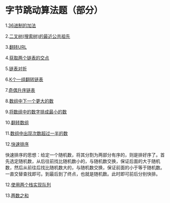 # 字节跳动算法题（部分）
1.[36进制的加法](https://github.com/Aaron-cdx/swordoffer/blob/master/src/main/java/com/duanxi/byteDance/BaseAdditionOfThritySix.java "36进制的加法")

2.[二叉树(搜索树)的最近公共祖先](https://github.com/Aaron-cdx/swordoffer/blob/master/src/main/java/com/duanxi/byteDance/BaseAdditionOfThritySix.java "二叉树(搜索树)的最近公共祖先")

3.[翻转URL](https://github.com/Aaron-cdx/swordoffer/blob/master/src/main/java/com/duanxi/byteDance/ReverseURL.java "翻转URL")

4.[获取两个链表的交点](https://github.com/Aaron-cdx/swordoffer/blob/master/src/main/java/com/duanxi/byteDance/IntersectionOfTwoListNode.java "获取两个链表的交点")

5.[链表对折](https://github.com/Aaron-cdx/swordoffer/blob/master/src/main/java/com/duanxi/byteDance/FoldTheListNode.java  "链表对折")

6.[K个一组翻转链表](https://github.com/Aaron-cdx/swordoffer/blob/master/src/main/java/com/duanxi/byteDance/ReverseListNodeOfKGroup.java "K个一组翻转链表")

7.[奇偶升序链表](https://github.com/Aaron-cdx/swordoffer/blob/master/src/main/java/com/duanxi/byteDance/ParityAscendingLinkedList.java "奇偶升序链表")

8.[数组中下一个更大的数](https://github.com/Aaron-cdx/swordoffer/blob/master/src/main/java/com/duanxi/byteDance/NextGreaterElement.java "数组中下一个更大的数")

9.[将数组中的数字排成最小的数](https://github.com/Aaron-cdx/swordoffer/blob/master/src/main/java/com/duanxi/byteDance/ArrangeArrayGetMinNumber.java "将数组中的数字排成最小的数")

10.[翻转数组](https://github.com/Aaron-cdx/swordoffer/blob/master/src/main/java/com/duanxi/byteDance/RotateArrayWithTarget.java "翻转数组")

11.[数组中出现次数超过一半的数](https://github.com/Aaron-cdx/swordoffer/blob/master/src/main/java/com/duanxi/byteDance/MoreThanHalfNumber.java "数组中出现次数超过一半的数")

12.[快速排序](https://github.com/Aaron-cdx/swordoffer/blob/master/src/main/java/com/duanxi/byteDance/QuickSort.java "快速排序")

快速排序的思想：给定一个随机数，将其分割为两部分有序的，则是排好序了。首先选定随机数，从后往前找比随机数小的，与随机数交换，保证后面的大于随机数，然后从前往后找比随机数大的，与随机数交换，保证前面的小于等于随机数。一直交替查找即可。到最后到了终点，也就是随机数。此时即可前后分别快排。

12.[使用两个栈实现队列](https://github.com/Aaron-cdx/swordoffer/blob/master/src/main/java/com/duanxi/byteDance/TwoStackImplQueue.java "使用两个栈实现队列")

13.[两数之和](https://github.com/Aaron-cdx/swordoffer/blob/master/src/main/java/com/duanxi/byteDance/TwoSum.java "两数之和")